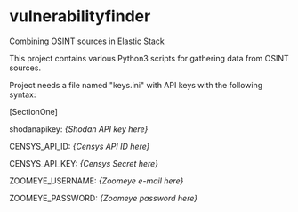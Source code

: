 # vulnerabilityfinder
Combining OSINT sources in Elastic Stack

This project contains various Python3 scripts for gathering data from OSINT sources.

Project needs a file named "keys.ini" with API keys with the following syntax:

[SectionOne]

shodanapikey: *{Shodan API key here}*

CENSYS_API_ID: *{Censys API ID here}* 

CENSYS_API_KEY: *{Censys Secret here}* 

ZOOMEYE_USERNAME: *{Zoomeye e-mail here}*

ZOOMEYE_PASSWORD: *{Zoomeye password here}*


